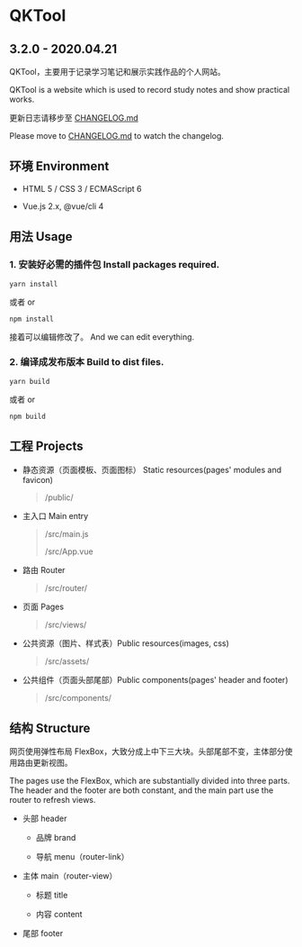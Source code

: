 # QKTool

## 3.2.0 - 2020.04.21

QKTool，主要用于记录学习笔记和展示实践作品的个人网站。

QKTool is a website which is used to record study notes and show practical works.

更新日志请移步至 [CHANGELOG.md](./CHANGELOG.md "CHANGELOG.md")

Please move to [CHANGELOG.md](./CHANGELOG.md "CHANGELOG.md") to watch the changelog.

## 环境 Environment

- HTML 5 / CSS 3 / ECMAScript 6

- Vue.js 2.x, @vue/cli 4

## 用法 Usage

### 1. 安装好必需的插件包 Install packages required.

```yarn
yarn install
```

或者 or

```npm
npm install
```

接着可以编辑修改了。 And we can edit everything.

### 2. 编译成发布版本 Build to dist files.

```yarn
yarn build
```

或者 or

```npm
npm build
```

## 工程 Projects

- 静态资源（页面模板、页面图标） Static resources(pages' modules and favicon)

  > /public/

- 主入口 Main entry

  > /src/main.js
  >
  > /src/App.vue

- 路由 Router

  > /src/router/

- 页面 Pages

  > /src/views/

- 公共资源（图片、样式表）Public resources(images, css)

  > /src/assets/

- 公共组件（页面头部尾部）Public components(pages' header and footer)

  > /src/components/

## 结构 Structure

网页使用弹性布局 FlexBox，大致分成上中下三大块。头部尾部不变，主体部分使用路由更新视图。

The pages use the FlexBox, which are substantially divided into three parts. The header and the footer are both constant, and the main part use the router to refresh views.

- 头部 header

  - 品牌 brand

  - 导航 menu（router-link）

- 主体 main（router-view）

  - 标题 title

  - 内容 content

- 尾部 footer
